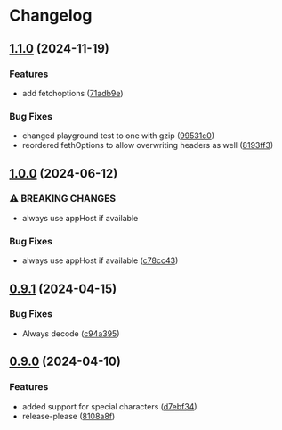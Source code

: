 # Changelog

## [1.1.0](https://github.com/limbo-works/Limbo.Nuxt.UmbracoGetData/compare/v1.0.0...v1.1.0) (2024-11-19)


### Features

* add fetchoptions ([71adb9e](https://github.com/limbo-works/Limbo.Nuxt.UmbracoGetData/commit/71adb9e9fe78109e299b6a068a1429526d69ee07))


### Bug Fixes

* changed playground test to one with gzip ([99531c0](https://github.com/limbo-works/Limbo.Nuxt.UmbracoGetData/commit/99531c0452070dd6517d4fedf3c11286086901db))
* reordered fethOptions to allow overwriting headers as well ([8193ff3](https://github.com/limbo-works/Limbo.Nuxt.UmbracoGetData/commit/8193ff33d6494158900704255c8ec8e6152aabcc))

## [1.0.0](https://github.com/limbo-works/Limbo.Nuxt.UmbracoGetData/compare/v0.9.1...v1.0.0) (2024-06-12)


### ⚠ BREAKING CHANGES

* always use appHost if available

### Bug Fixes

* always use appHost if available ([c78cc43](https://github.com/limbo-works/Limbo.Nuxt.UmbracoGetData/commit/c78cc432bd45a3637936215afbc58471efd6bfa0))

## [0.9.1](https://github.com/limbo-works/Limbo.Nuxt.UmbracoGetData/compare/v0.9.0...v0.9.1) (2024-04-15)


### Bug Fixes

* Always decode ([c94a395](https://github.com/limbo-works/Limbo.Nuxt.UmbracoGetData/commit/c94a395fbc2357f259a4343807b98591201b12d0))

## [0.9.0](https://github.com/limbo-works/Limbo.Nuxt.UmbracoGetData/compare/0.8.0...v0.9.0) (2024-04-10)


### Features

* added support for special characters ([d7ebf34](https://github.com/limbo-works/Limbo.Nuxt.UmbracoGetData/commit/d7ebf349e021cb144b6f5f9df36ed5cb7eddda8c))
* release-please ([8108a8f](https://github.com/limbo-works/Limbo.Nuxt.UmbracoGetData/commit/8108a8f3bed1b4375eb17f16e49b14b7196a2f16))

